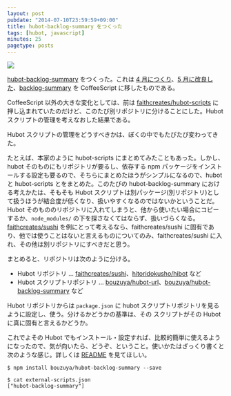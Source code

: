 ```yaml
---
layout: post
pubdate: "2014-07-10T23:59:59+09:00"
title: hubot-backlog-summary をつくった
tags: [hubot, javascript]
minutes: 25
pagetype: posts
---
```

![](http://img.bouzuya.net/2014-07-10.png)

[hubot-backlog-summary][bouzuya/hubot-backlog-summary] をつくった。これは [4 月につくり][2014-04-21]、[5 月に改良した][2014-05-02]、[backlog-summary][backlog-summary] を CoffeeScript に移したものである。

CoffeeScript 以外の大きな変化としては、前は [faithcreates/hubot-scripts][] に押し込まれていたのだけど、このたび別リポジトリに分けることにした。Hubot スクリプトの管理を考えなおした結果である。

Hubot スクリプトの管理をどうすべきかは、ぼくの中でもたびたび変わってきた。

たとえば、本家のように hubot-scripts にまとめてみたこともあった。しかし、hubot そのものにもリポジトリが要るし、依存する npm パッケージをインストールする設定も要るので、そちらにまとめたほうがシンプルになるので、hubot と hubot-scripts とをまとめた。このたびの hubot-backlog-summary における考えかたは、そもそも Hubot スクリプトは別パッケージ(別リポジトリ)として扱うほうが結合度が低くなり、扱いやすくなるのではないかということだ。Hubot そのもののリポジトリに入れてしまうと、他から使いたい場合にコピーするか、`node_modules/` の下を探さなくてはならず、扱いづらくなる。[faithcreates/sushi][] を例にとって考えるなら、faithcreates/sushi に固有であり、他では使うことはないと言えるものについてのみ、faithcreates/sushi に入れ、その他は別リポジトリにすべきだと思う。

まとめると、リポジトリは次のように分ける。

- Hubot リポジトリ ... [faithcreates/sushi][]、[hitoridokusho/hibot][] など
- Hubot スクリプトリポジトリ ... [bouzuya/hubot-url][]、[bouzuya/hubot-backlog-summary][] など

Hubot リポジトリからは `package.json` に hubot スクリプトリポジトリを見るように設定し、使う。分けるかどうかの基準は、その スクリプトがその Hubot に真に固有と言えるかどうか。

これでよその Hubot でもインストール・設定すれば、比較的簡単に使えるようになったので、気が向いたら、どうぞ、ということ。使いかたはざっくり書くと次のような感じ。詳しくは [README][bouzuya/hubot-backlog-summary] を見てほしい。

    $ npm install bouzuya/hubot-backlog-summary --save

    $ cat external-scripts.json
    ["hubot-backlog-summary"]

[2014-04-21]: http://blog.bouzuya.net/2014/04/21/
[2014-05-02]: http://blog.bouzuya.net/2014/05/02/
[bouzuya/hubot-backlog-summary]: https://github.com/bouzuya/hubot-backlog-summary
[bouzuya/hubot-url]: https://github.com/bouzuya/hubot-url
[hitoridokusho/hibot]: https://github.com/hitoridokusho/hibot
[faithcreates/hubot-scripts]: https://github.com/faithcreates/hubot-scripts
[faithcreates/sushi]: https://github.com/faithcreates/sushi
[backlog-summary]: https://github.com/faithcreates/hubot-scripts/blob/master/src/scripts/backlog-summary.js
